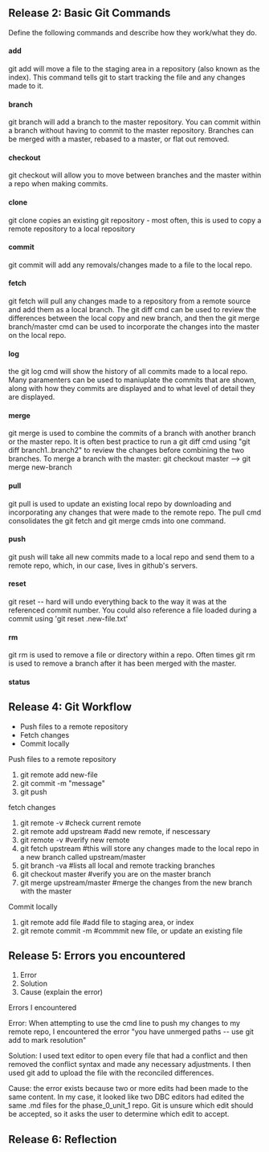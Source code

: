 ## Release 2: Basic Git Commands
Define the following commands and describe how they work/what they do.  


#### add
<p>git add will move a file to the staging area in a repository (also known as the index). This command tells git to start tracking the file and any changes made to it.</p>

#### branch
<p> git branch will add a branch to the master repository. You can commit within a branch without having to commit to the master repository. Branches can be merged with a master, rebased to a master, or flat out removed. </p>

#### checkout
<p> git checkout will allow you to move between branches and the master within a repo when making commits.  </p>

#### clone
<p> git clone copies an existing git repository - most often, this is used to copy a remote repository to a local repository</p>

#### commit
<p>git commit will add any removals/changes made to a file to the local repo. </p>

#### fetch
<p> git fetch will pull any changes made to a repository from a remote source and add them as a local branch. The git diff cmd can be used to review the differences between the local copy and new branch, and then the git merge branch/master cmd can be used to incorporate the changes into the master on the local repo. </p>
	
#### log
<p> the git log cmd will show the history of all commits made to a local repo. Many paramenters can be used to maniuplate the commits that are shown, along with how they commits are displayed and to what level of detail they are displayed. </p>

#### merge
<p> git merge is used to combine the commits of a branch with another branch or the master repo. It is often best practice to run a git diff cmd using "git diff branch1..branch2" to review the changes before combining the two branches. To merge a branch with the master: git checkout master --> git merge new-branch </p>

#### pull
<p> git pull is used to update an existing local repo by downloading and incorporating any changes that were made to the remote repo. The pull cmd consolidates the git fetch and git merge cmds into one command. </p>

#### push
<p> git push will take all new commits made to a local repo and send them to a remote repo, which, in our case, lives in github's servers. </p> 

#### reset
<p> git reset -- hard <commit number> will undo everything back to the way it was at the referenced commit number. You could also reference a file loaded during a commit using 'git reset .new-file.txt' </p>

#### rm
<p> git rm is used to remove a file or directory within a repo. Often times git rm is used to remove a branch after it has been merged with the master. </p>


#### status


## Release 4: Git Workflow

- Push files to a remote repository
- Fetch changes
- Commit locally

<p>Push files to a remote repository</p>

<ol>
	<li>git remote add new-file</li>
	<li>git commit -m "message"</li>
	<li>git push</li>
</ol>

<p> fetch changes</p>

<ol>
	<li>git remote -v #check current remote</li>
	<li>git remote add upstream <url> #add new remote, if nescessary</li>
	<li>git remote -v #verify new remote </li>
	<li>git fetch upstream #this will store any changes made to the local repo in a new branch called upstream/master</li>
	<li>git branch -va #lists all local and remote tracking branches</li>
	<li>git checkout master #verify you are on the master branch</li>
	<li>git merge upstream/master #merge the changes from the new branch with the master </li>
</ol>

<p> Commit locally </p>

<ol>
	<li>git remote add file #add file to staging area, or index </li> 
	<li>git remote commit -m #commmit new file, or update an existing file </li>
</ol>

## Release 5: Errors you encountered
1. Error
2. Solution
3. Cause (explain the error)

<p> Errors I encountered </p>

<p> Error: When attempting to use the cmd line to push my changes to my remote repo, I encountered the error "you have unmerged paths -- use git add to mark resolution"</p>

<p> Solution: I used text editor to open every file that had a conflict and then removed the conflict syntax and made any necessary adjustments. I then used git add <file> to upload the file with the reconciled differences. </p>

<p> Cause: the error exists because two or more edits had been made to the same content. In my case, it looked like two DBC editors had edited the same .md files for the phase_0_unit_1 repo. Git is unsure which edit should be accepted, so it asks the user to determine which edit to accept. </p>

## Release 6: Reflection